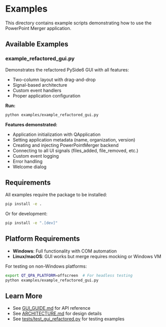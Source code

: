 # Examples

This directory contains example scripts demonstrating how to use the PowerPoint Merger application.

## Available Examples

### example_refactored_gui.py

Demonstrates the refactored PySide6 GUI with all features:
- Two-column layout with drag-and-drop
- Signal-based architecture
- Custom event handlers
- Proper application configuration

**Run:**
```bash
python examples/example_refactored_gui.py
```

**Features demonstrated:**
- Application initialization with QApplication
- Setting application metadata (name, organization, version)
- Creating and injecting PowerPointMerger backend
- Connecting to all UI signals (files_added, file_removed, etc.)
- Custom event logging
- Error handling
- Welcome dialog

## Requirements

All examples require the package to be installed:

```bash
pip install -e .
```

Or for development:

```bash
pip install -e ".[dev]"
```

## Platform Requirements

- **Windows**: Full functionality with COM automation
- **Linux/macOS**: GUI works but merge requires mocking or Windows VM

For testing on non-Windows platforms:

```bash
export QT_QPA_PLATFORM=offscreen  # For headless testing
python examples/example_refactored_gui.py
```

## Learn More

- See [GUI_GUIDE.md](../docs/GUI_GUIDE.md) for API reference
- See [ARCHITECTURE.md](../docs/ARCHITECTURE.md) for design details
- See [tests/test_gui_refactored.py](../tests/test_gui_refactored.py) for testing examples
